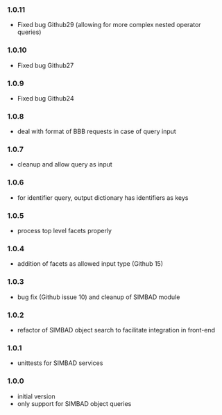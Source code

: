 ### 1.0.11

* Fixed bug Github29 (allowing for more complex nested operator queries)

### 1.0.10

* Fixed bug Github27

### 1.0.9

* Fixed bug Github24

### 1.0.8

* deal with format of BBB requests in case of query input

### 1.0.7

* cleanup and allow query as input

### 1.0.6

* for identifier query, output dictionary has identifiers as keys

### 1.0.5

* process top level facets properly

### 1.0.4

* addition of facets as allowed input type (Github 15)

### 1.0.3

* bug fix (Github issue 10) and cleanup of SIMBAD module

### 1.0.2

* refactor of SIMBAD object search to facilitate integration in front-end

### 1.0.1

* unittests for SIMBAD services

### 1.0.0

* initial version
* only support for SIMBAD object queries
